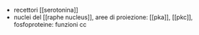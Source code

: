 - recettori [[serotonina]]
- nuclei del [[raphe nucleus]], aree di proiezione: [[pka]], [[pkc]], fosfoproteine: funzioni cc
